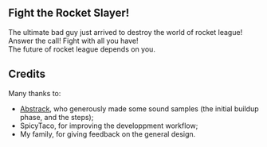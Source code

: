 ## Fight the Rocket Slayer! 
The ultimate bad guy just arrived to destroy the world of rocket league!  Answer the call! Fight with all you have!  
The future of rocket league depends on you.


## Credits
Many thanks to:
- [Abstrack](https://soundcloud.com/kcartsba), who generously made some sound samples (the initial buildup phase, and the steps);
- SpicyTaco, for improving the developpment workflow;
- My family, for giving feedback on the general design.
